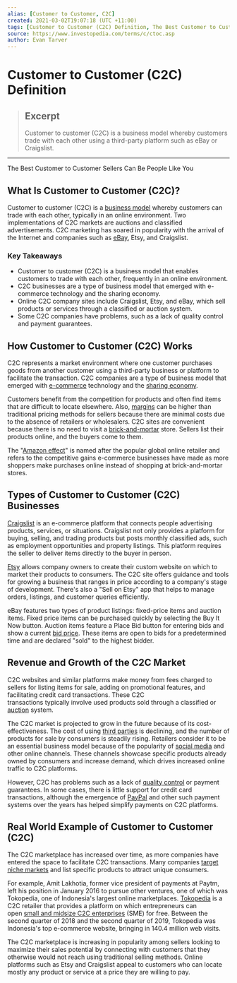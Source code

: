 ```yaml
---
alias: [Customer to Customer, C2C]
created: 2021-03-02T19:07:18 (UTC +11:00)
tags: [Customer to Customer (C2C) Definition, The Best Customer to Customer Sellers Can Be People Like You]
source: https://www.investopedia.com/terms/c/ctoc.asp
author: Evan Tarver
---
```


# Customer to Customer (C2C) Definition

> ## Excerpt
> Customer to customer (C2C) is a business model whereby customers trade with each other using a third-party platform such as eBay or Craigslist.

---

The Best Customer to Customer Sellers Can Be People Like You
## What Is Customer to Customer (C2C)?

Customer to customer (C2C) is a [business model](https://www.investopedia.com/terms/b/businessmodel.asp) whereby customers can trade with each other, typically in an online environment. Two implementations of C2C markets are auctions and classified advertisements. C2C marketing has soared in popularity with the arrival of the Internet and companies such as [eBay](https://www.investopedia.com/articles/markets/042815/how-ebay-makes-its-money-ebay.asp), Etsy, and Craigslist.

### Key Takeaways

-   Customer to customer (C2C) is a business model that enables customers to trade with each other, frequently in an online environment. 
-   C2C businesses are a type of business model that emerged with e-commerce technology and the sharing economy.
-   Online C2C company sites include Craigslist, Etsy, and eBay, which sell products or services through a classified or auction system.
-   Some C2C companies have problems, such as a lack of quality control and payment guarantees.

## How Customer to Customer (C2C) Works

C2C represents a market environment where one customer purchases goods from another customer using a third-party business or platform to facilitate the transaction. C2C companies are a type of business model that emerged with [e-commerce](https://www.investopedia.com/terms/e/ecommerce.asp) technology and the [sharing economy](https://www.investopedia.com/terms/s/sharing-economy.asp).

Customers benefit from the competition for products and often find items that are difficult to locate elsewhere. Also, [margins](https://www.investopedia.com/terms/m/margin.asp) can be higher than traditional pricing methods for sellers because there are minimal costs due to the absence of retailers or wholesalers. C2C sites are convenient because there is no need to visit a [brick-and-mortar](https://www.investopedia.com/terms/b/brickandmortar.asp) store. Sellers list their products online, and the buyers come to them.

The "[Amazon effect](https://www.investopedia.com/terms/a/amazon-effect.asp)" is named after the popular global online retailer and refers to the competitive gains e-commerce businesses have made as more shoppers make purchases online instead of shopping at brick-and-mortar stores.

## Types of Customer to Customer (C2C) Businesses

[Craigslist](https://www.investopedia.com/articles/personal-finance/091515/4-best-alternatives-craigslist.asp) is an e-commerce platform that connects people advertising products, services, or situations. Craigslist not only provides a platform for buying, selling, and trading products but posts monthly classified ads, such as employment opportunities and property listings. This platform requires the seller to deliver items directly to the buyer in person.

[Etsy](https://www.investopedia.com/articles/markets/012716/etsy-how-its-fared-its-2015-ipo-etsy.asp) allows company owners to create their custom website on which to market their products to consumers. The C2C site offers guidance and tools for growing a business that ranges in price according to a company's stage of development. There's also a "Sell on Etsy" app that helps to manage orders, listings, and customer queries efficiently.

eBay features two types of product listings: fixed-price items and auction items. Fixed price items can be purchased quickly by selecting the Buy It Now button. Auction items feature a Place Bid button for entering bids and show a current [bid price](https://www.investopedia.com/terms/b/bidprice.asp). These items are open to bids for a predetermined time and are declared "sold" to the highest bidder.

## Revenue and Growth of the C2C Market

C2C websites and similar platforms make money from fees charged to sellers for listing items for sale, adding on promotional features, and facilitating credit card transactions. These C2C transactions typically involve used products sold through a classified or [auction](https://www.investopedia.com/terms/a/auction.asp) system.

The C2C market is projected to grow in the future because of its cost-effectiveness. The cost of using [third parties](https://www.investopedia.com/terms/t/third-party.asp) is declining, and the number of products for sale by consumers is steadily rising. Retailers consider it to be an essential business model because of the popularity of [social media](https://www.investopedia.com/terms/s/social-media.asp) and other online channels. These channels showcase specific products already owned by consumers and increase demand, which drives increased online traffic to C2C platforms.

However, C2C has problems such as a lack of [quality control](https://www.investopedia.com/terms/q/quality-control.asp) or payment guarantees. In some cases, there is little support for credit card transactions, although the emergence of [PayPal](https://www.investopedia.com/terms/p/paypal.asp) and other such payment systems over the years has helped simplify payments on C2C platforms.

## Real World Example of Customer to Customer (C2C)

The C2C marketplace has increased over time, as more companies have entered the space to facilitate C2C transactions. Many companies [target niche markets](https://www.investopedia.com/articles/financialcareers/07/idea-clients.asp) and list specific products to attract unique consumers.

For example, Amit Lakhotia, former vice president of payments at Paytm, left his position in January 2016 to pursue other ventures, one of which was Tokopedia, one of Indonesia's largest online marketplaces. [Tokopedia](https://www.tokopedia.com/) is a C2C retailer that provides a platform on which entrepreneurs can open [small and midsize C2C enterprises](https://www.investopedia.com/terms/s/smallandmidsizeenterprises.asp) (SME) for free. Between the second quarter of 2018 and the second quarter of 2019, Tokopedia was Indonesia's top e-commerce website, bringing in 140.4 million web visits. 

The C2C marketplace is increasing in popularity among sellers looking to maximize their sales potential by connecting with customers that they otherwise would not reach using traditional selling methods. Online platforms such as Etsy and Craigslist appeal to customers who can locate mostly any product or service at a price they are willing to pay.
